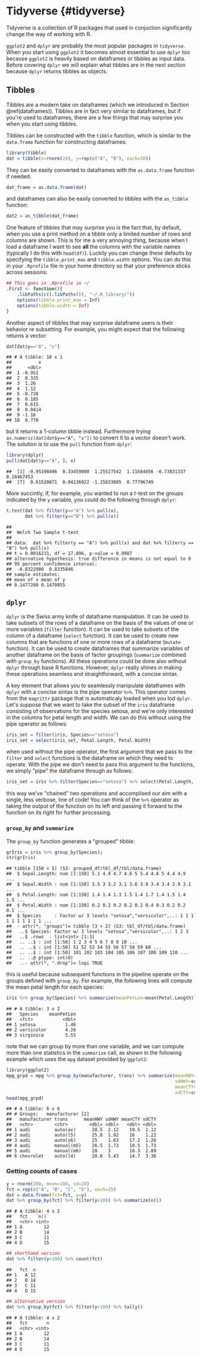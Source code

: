 # Tidyverse {#tidyverse}



Tidyverse is a collection of R packages that used in conjuction significantly change the way of working with R.

`ggplot2` and `dplyr` are probably the most popular packages in `tidyverse`. When you start using `ggplot2` it becomes almost essential to use `dplyr` too because `ggplot2` is heavily based on dataframes or tibbles as input data. Before covering `dplyr` we will explain what tibbles are in the next section because `dplyr` returns tibbles as objects.

## Tibbles

Tibbles are a modern take on dataframes (which we introduced in Section \@ref(dataframes)). Tibbles are in fact very similar to dataframes, but if you're used to dataframes, there are a few things that may surprise you when you start using tibbles. 

Tibbles can be constructed with the `tibble` function, which is similar to the `data.frame` function for constructing dataframes:

```r
library(tibble)
dat = tibble(x=rnorm(20), y=rep(c("A", "B"), each=10))
```

They can be easily converted to dataframes with the `as.data.frame` function if needed:

```r
dat_frame = as.data.frame(dat)
```

and dataframes can also be easily converted to tibbles with the `as_tibble` function:

```r
dat2 = as_tibble(dat_frame)
```

One feature of tibbles that may surprise you is the fact that, by default, when you use a print method on a tibble only a limited number of rows and columns are shown. This is for me a very annoying thing, because when I load a dataframe I want to see **all** the columns with the variable names (typically I do this with `head(df)`). Luckily you can change these defaults by specifying the `tibble.print_max` and `tibble.width` options. You can do this in your `.Rprofile` file in your home directory so that your preference sticks across sessions:

```r
## This goes in .Rprofile in ~/
.First <- function(){
    .libPaths(c((.libPaths()), "~/.R_library/"))
    options(tibble.print_max = Inf)
    options(tibble.width = Inf)
}
```

Another aspect of tibbles that may surprise dataframe users is their behavior *re* subsetting. For example, you might expect that the following returns a vector:


```r
dat[dat$y=="A", "x"]
```

```
## # A tibble: 10 x 1
##          x
##      <dbl>
##  1 -0.952 
##  2  0.335 
##  3  1.26  
##  4  1.12  
##  5 -0.738 
##  6  0.185 
##  7  0.615 
##  8  0.0414
##  9 -1.16  
## 10  0.778
```

but it returns a 1-column tibble instead. Furthermore trying `as.numeric(dat[dat$y=="A", "x"])` to convert it to a vector doesn't work. The solution is to use the `pull` function from `dplyr`:


```r
library(dplyr)
pull(dat[dat$y=="A", ], x)
```

```
##  [1] -0.95198496  0.33459000  1.25527542  1.11684056 -0.73831337  0.18467453
##  [7]  0.61520871  0.04136022 -1.15833085  0.77796749
```

More succintly, if, for example, you wanted to run a $t$-test on the groups indicated by the `y` variable, you could do the following through `dplyr`:


```r
t.test(dat %>% filter(y=="A") %>% pull(x),
       dat %>% filter(y=="B") %>% pull(x))
```

```
## 
## 	Welch Two Sample t-test
## 
## data:  dat %>% filter(y == "A") %>% pull(x) and dat %>% filter(y == "B") %>% pull(x)
## t = 0.0016231, df = 17.896, p-value = 0.9987
## alternative hypothesis: true difference in means is not equal to 0
## 95 percent confidence interval:
##  -0.8322980  0.8335846
## sample estimates:
## mean of x mean of y 
## 0.1477288 0.1470855
```

## `dplyr`

`dplyr` is the Swiss army knife of dataframe manipulation. It can be used to take subsets of the rows of a dataframe on the basis of the values of one or more variables (`filter` function). It can be used to take subsets of the column of a dataframe (`select` function). It can be used to create new columns that are functions of one or more rows of a dataframe (`mutate` function). It can be used to create dataframes that summarize variables of another dataframe on the basis of factor groupings (`summarize` combined with `group_by` functions). All these operations could be done also without `dplyr` through base R functions. However, `dplyr` really shines in making these operations seamless and straightforward, with a concise sintax.

A key element that allows you to seamlessly manipulate dataframes with `dplyr` with a concise sintax is the pipe operator `%>%`. This operator comes from the `magrittr` package that is automaticaly loaded when you lod `dplyr`. Let's suppose that we want to take the subset of the `iris` dataframe consisting of observations for the species setosa, and we're only interested in the columns for petal length and width. We can do this without using the pipe operator as follows:

```r
iris_set = filter(iris, Species=="setosa")
iris_set = select(iris_set, Petal.Length, Petal.Width)
```

when used without the pipe operator, the first argument that we pass to the `filter` and `select` functions is the dataframe on which they need to operate. With the pipe we don't need to pass this argument to the functions, we simply "pipe" the dataframe through as follows:

```r
iris_set = iris %>% filter(Species=="setosa") %>% select(Petal.Length, Petal.Width)
```

this way we've "chained" two operations and accomplised our aim with a single, less verbose, line of code! You can think of the `%>%` operator as taking the output of the function on its left and passing it forward to the function on its right for further processing.

### `group_by` and `summarize`

The `group_by` function generates a "grouped" tibble:

```r
grIris = iris %>% group_by(Species);
str(grIris)
```

```
## tibble [150 × 5] (S3: grouped_df/tbl_df/tbl/data.frame)
##  $ Sepal.Length: num [1:150] 5.1 4.9 4.7 4.6 5 5.4 4.6 5 4.4 4.9 ...
##  $ Sepal.Width : num [1:150] 3.5 3 3.2 3.1 3.6 3.9 3.4 3.4 2.9 3.1 ...
##  $ Petal.Length: num [1:150] 1.4 1.4 1.3 1.5 1.4 1.7 1.4 1.5 1.4 1.5 ...
##  $ Petal.Width : num [1:150] 0.2 0.2 0.2 0.2 0.2 0.4 0.3 0.2 0.2 0.1 ...
##  $ Species     : Factor w/ 3 levels "setosa","versicolor",..: 1 1 1 1 1 1 1 1 1 1 ...
##  - attr(*, "groups")= tibble [3 × 2] (S3: tbl_df/tbl/data.frame)
##   ..$ Species: Factor w/ 3 levels "setosa","versicolor",..: 1 2 3
##   ..$ .rows  : list<int> [1:3] 
##   .. ..$ : int [1:50] 1 2 3 4 5 6 7 8 9 10 ...
##   .. ..$ : int [1:50] 51 52 53 54 55 56 57 58 59 60 ...
##   .. ..$ : int [1:50] 101 102 103 104 105 106 107 108 109 110 ...
##   .. ..@ ptype: int(0) 
##   ..- attr(*, ".drop")= logi TRUE
```

this is useful because subsequent functions in the pipeline operate on the groups defined with `group_by`. For example, the following lines will compute the mean petal length for each species:

```r
iris %>% group_by(Species) %>% summarize(meanPetLen=mean(Petal.Length))
```

```
## # A tibble: 3 x 2
##   Species    meanPetLen
##   <fct>           <dbl>
## 1 setosa           1.46
## 2 versicolor       4.26
## 3 virginica        5.55
```

note that we can group by more than one variable, and we can compute more than one statistics in the `summarize` call, as shown in the following example which uses the `mpg` dataset provided by `ggplot2`:

```r
library(ggplot2)
mpg_grpd = mpg %>% group_by(manufacturer, trans) %>% summarize(meanHWY=mean(hwy),
                                                               sdHWY=sd(hwy),
                                                               meanCTY=mean(cty),
                                                               sdCTY=sd(cty))
head(mpg_grpd)
```

```
## # A tibble: 6 x 6
## # Groups:   manufacturer [2]
##   manufacturer trans      meanHWY sdHWY meanCTY sdCTY
##   <chr>        <chr>        <dbl> <dbl>   <dbl> <dbl>
## 1 audi         auto(av)      28.5  2.12    19.5  2.12
## 2 audi         auto(l5)      25.8  1.92    16    1.22
## 3 audi         auto(s6)      25    1.63    17.2  1.26
## 4 audi         manual(m5)    26.5  1.73    18.5  1.73
## 5 audi         manual(m6)    28    3       18.3  2.89
## 6 chevrolet    auto(l4)      20.6  5.43    14.7  3.36
```

### Getting counts of cases


```r
y = rnorm(100, mean=100, sd=20)
fct = rep(c("A", "B", "C", "D"), each=25)
dat = data.frame(fct=fct, y=y)
dat %>% group_by(fct) %>% filter(y>100) %>% summarize(n())
```

```
## # A tibble: 4 x 2
##   fct   `n()`
##   <chr> <int>
## 1 A        12
## 2 B        14
## 3 C        11
## 4 D        15
```

```r
## shorthand version
dat %>% filter(y>100) %>% count(fct)
```

```
##   fct  n
## 1   A 12
## 2   B 14
## 3   C 11
## 4   D 15
```

```r
## alternative version
dat %>% group_by(fct) %>% filter(y>100) %>% tally()
```

```
## # A tibble: 4 x 2
##   fct       n
##   <chr> <int>
## 1 A        12
## 2 B        14
## 3 C        11
## 4 D        15
```
